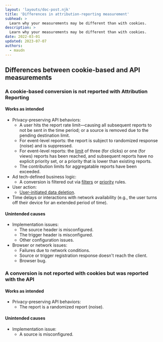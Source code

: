 ```yaml
---
layout: 'layouts/doc-post.njk'
title: 'Differences in attribution-reporting measurement'
subhead: >
  Learn why your measurements may be different than with cookies.
description: >
  Learn why your measurements may be different than with cookies.
date: 2022-03-01
updated: 2023-07-07
authors:
  - maudn
---
```


<!-- moved limitations section to schedule/index.md -->
## Differences between cookie-based and API measurements

### A cookie-based conversion is not reported with Attribution Reporting

#### Works as intended

-   Privacy-preserving API behaviors:
    -   A user hits the report rate limit—causing all subsequent
        reports to not be sent in the time period; or a source is removed due
        to the pending destination limit.
    -   For event-level reports: the report is subject to randomized
        response (noise) and is suppressed.
    -   For event-level reports: the
        [limit](/docs/privacy-sandbox/attribution-reporting/schedule/#event-level-reports-1)
        of three (for clicks) or one (for views) reports has been reached, and
        subsequent reports have no explicit priority set, or a priority that is
        lower than existing reports.
    -   The contribution limits for aggregatable reports have been exceeded.
-   Ad tech-defined business logic:
    -   A conversion is filtered out via
        [filters](/docs/privacy-sandbox/attribution-reporting/define-filters/)
        or
        [priority](/docs/privacy-sandbox/attribution-reporting/prioritize-conversions/)
        rules.
-   User action:
    -   [User-initiated data deletion](/docs/privacy-sandbox/attribution-reporting-data-clearing/).
-   Time delays or interactions with network availability (e.g., the user
    turns off their device for an extended period of time).

#### Unintended causes

-   Implementation issues:
    -   The source header is misconfigured.
    -   The trigger header is misconfigured.
    -   Other configuration issues.
-   Browser or network issues:
    -   Failures due to network conditions.
    -   Source or trigger registration response doesn't reach the client.
    -   Browser bug.

### A conversion is not reported with cookies but was reported with the API

#### Works as intended

-   Privacy-preserving API behaviors:
    -   The report is a randomized report (noise).

#### Unintended causes

-   Implementation issue:
    -   A source is misconfigured. 